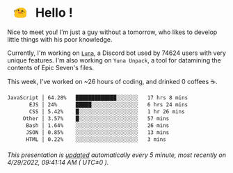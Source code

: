 <h1>   <img src="./spoink.gif" style="vertical-align:middle;" width="30px">   Hello ! </h1>

Nice to meet you! I'm just a guy without a tomorrow, who likes to develop little things with his poor knowledge.

Currently, I'm working on <a href='https://github.com/Asgarrrr/Luna'>`Luna`</a>, a Discord bot used by 74624 users with very unique features. I'm also working on `Yuna Unpack`, a tool for datamining the contents of Epic Seven's files.

This week, I've worked on ~26 hours of coding, and drinked 0 coffees ☕.

```
JavaScript │ 64.28%   █████████████░░░░░░░   17 hrs 8 mins
       EJS │ 24%      █████░░░░░░░░░░░░░░░   6 hrs 24 mins
       CSS │ 5.42%    █░░░░░░░░░░░░░░░░░░░   1 hr 26 mins
     Other │ 3.57%    █░░░░░░░░░░░░░░░░░░░   57 mins
      Bash │ 1.64%    ░░░░░░░░░░░░░░░░░░░░   26 mins
      JSON │ 0.85%    ░░░░░░░░░░░░░░░░░░░░   13 mins
      HTML │ 0.22%    ░░░░░░░░░░░░░░░░░░░░   3 mins
```

###### This presentation is [updated](https://github.com/Asgarrrr) automatically every 5 minute, most recently on 4/29/2022, 09:41:14 AM ( UTC±0 ).